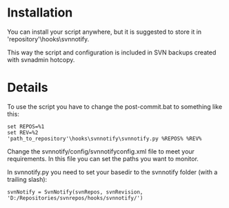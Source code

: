 # Installation #

You can install your script anywhere, but it is suggested to store it in 'repository'\hooks\svnnotify.

This way the script and configuration is included in SVN backups created with svnadmin hotcopy.

# Details #

To use the script you have to change the post-commit.bat to something like this:

```
set REPOS=%1
set REV=%2
'path_to_repository'\hooks\svnnotify\svnnotify.py %REPOS% %REV%
```

Change the svnnotify/config/svnnotifyconfig.xml file to meet your requirements. In this file you can set the paths you want to monitor.

In svnnotify.py you need to set your basedir to the svnnotify folder (with a trailing slash):
```
svnNotify = SvnNotify(svnRepos, svnRevision, 'D:/Repositories/svnrepos/hooks/svnnotify/')
```